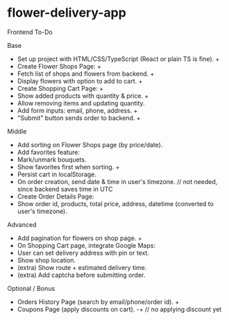 # flower-delivery-app

Frontend To-Do

Base

- Set up project with HTML/CSS/TypeScript (React or plain TS is fine). +
- Create Flower Shops Page: +
- Fetch list of shops and flowers from backend. +
- Display flowers with option to add to cart. +
- Create Shopping Cart Page: +
- Show added products with quantity & price. +
- Allow removing items and updating quantity.
- Add form inputs: email, phone, address. +
- "Submit" button sends order to backend. +

Middle

- Add sorting on Flower Shops page (by price/date).
- Add favorites feature:
- Mark/unmark bouquets.
- Show favorites first when sorting. +
- Persist cart in localStorage.
- On order creation, send date & time in user's timezone. // not needed, since
  backend saves time in UTC
- Create Order Details Page:
- Show order id, products, total price, address, datetime (converted to user's
  timezone).

Advanced

- Add pagination for flowers on shop page. +
- On Shopping Cart page, integrate Google Maps:
- User can set delivery address with pin or text.
- Show shop location.
- (extra) Show route + estimated delivery time.
- (extra) Add captcha before submitting order.

Optional / Bonus

- Orders History Page (search by email/phone/order id). +
- Coupons Page (apply discounts on cart). -+ // no applying discount yet
